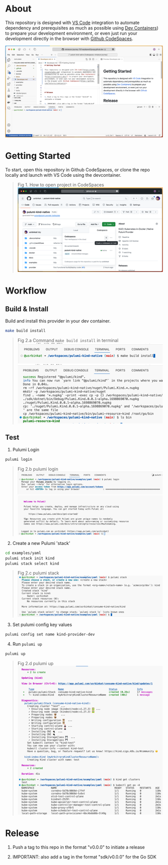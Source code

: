 # About

This repository is designed with [VS Code](https://code.visualstudio.com) integration to automate dependency and prerequisites as much as possible using [Dev Containers](https://containers.dev/)) to prepare your development environment, or even just run your development directly in the browser with [Github CodeSpaces](https://github.com/features/codespaces).

![CodeSpaces Screenshot](./assets/codespaces.png)

# Getting Started

To start, open this repository in Github CodeSpaces, or clone the repo locally and launch with VS Code using the devcontainer.

> Fig 1. How to open project in CodeSpaces
![How to open repository in CodeSpaces](./assets/gh-open-codespaces.png)

# Workflow

## Build & Install

Build and install this provider in your dev container.

```bash
make build install
```

> Fig 2.a Command `make build install` in terminal
![command: make build install](./assets/make-build-install.png)
![command complete: make build install](./assets/make-build-install-complete.png)

## Test

1. Pulumi Login

```bash
pulumi login
```

> Fig 2.b pulumi login
![Pulumi login](./assets/pulumi-login.png)
![Pulumi login complete](./assets/pulumi-login-complete.png)

2. Create a new Pulumi 'stack'

```bash
cd examples/yaml
pulumi stack init kind
pulumi stack select kind
```

> Fig 2.c pulumi stack
![pulumi stack](./assets/pulumi-stack.png)

3. Set pulumi config key values

```bash
pulumi config set name kind-provider-dev
```

4. Run `pulumi up`

```bash
pulumi up
```

> Fig 2.d pulumi up
![pulumi up](./assets/pulumi-up.png)

# Release

1. Push a tag to this repo in the format "v0.0.0" to initiate a release

1. IMPORTANT: also add a tag in the format "sdk/v0.0.0" for the Go SDK

